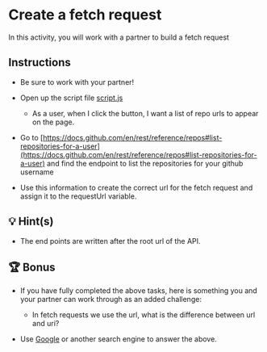 # Create a fetch request

In this activity, you will work with a partner to build a fetch request

## Instructions

- Be sure to work with your partner!

- Open up the script file [script.js](./Unsolved/assets/js/script.js)

  - As a user, when I click the button, I want a list of repo urls to appear on the page.

* Go to [https://docs.github.com/en/rest/reference/repos#list-repositories-for-a-user](https://docs.github.com/en/rest/reference/repos#list-repositories-for-a-user) and find the endpoint to list the repositories for your github username

* Use this information to create the correct url for the fetch request and assign it to the requestUrl variable.

## 💡 Hint(s)

- The end points are written after the root url of the API.

## 🏆 Bonus

- If you have fully completed the above tasks, here is something you and your partner can work through as an added challenge:

  - In fetch requests we use the url, what is the difference between url and uri?

- Use [Google](https://www.google.com) or another search engine to answer the above.
